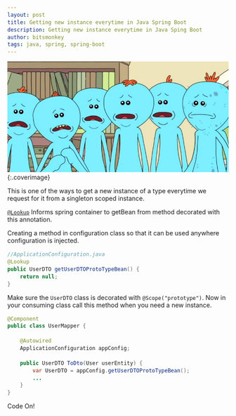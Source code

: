 ```yaml
---
layout: post
title: Getting new instance everytime in Java Spring Boot 
description: Getting new instance everytime in Java Sping Boot
author: bitsmonkey
tags: java, spring, spring-boot
---
```


![java-springboot-newinstance](/img/java-newinstance-springboot.jpg){:.coverimage}

This is one of the ways to get a new instance of a type everytime we request for it from a singleton scoped instance.

[`@Lookup`](https://docs.spring.io/spring-framework/docs/current/javadoc-api/org/springframework/beans/factory/annotation/Lookup.html) Informs spring container to getBean from method decorated with this annotation.

Creating a method in configuration class so that it can be used anywhere configuration is injected.

```java
//ApplicationConfiguration.java
@Lookup
public UserDTO getUserDTOProtoTypeBean() {
    return null;
}
```

Make sure the `UserDTO` class is decorated with `@Scope("prototype")`. Now in your consuming class call this method when you need a new instance.


```java
@Component
public class UserMapper {

    @Autowired
    ApplicationConfiguration appConfig;

    public UserDTO ToDto(User userEntity) {
        var UserDTO = appConfig.getUserDTOProtoTypeBean();
        ...
    }
}
```

Code On!